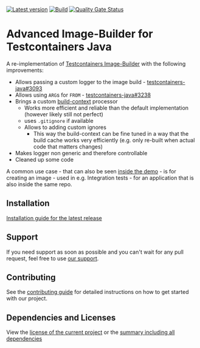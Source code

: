 [![Latest version](https://img.shields.io/maven-central/v/software.xdev/testcontainers-java-advanced-imagebuilder?logo=apache%20maven)](https://mvnrepository.com/artifact/software.xdev/testcontainers-java-advanced-imagebuilder)
[![Build](https://img.shields.io/github/actions/workflow/status/xdev-software/testcontainers-java-advanced-imagebuilder/checkBuild.yml?branch=develop)](https://github.com/xdev-software/testcontainers-java-advanced-imagebuilder/actions/workflows/checkBuild.yml?query=branch%3Adevelop)
[![Quality Gate Status](https://sonarcloud.io/api/project_badges/measure?project=xdev-software_testcontainers-java-advanced-imagebuilder&metric=alert_status)](https://sonarcloud.io/dashboard?id=xdev-software_testcontainers-java-advanced-imagebuilder)

# Advanced Image-Builder for Testcontainers Java

A re-implementation of [Testcontainers Image-Builder](https://java.testcontainers.org/features/creating_images/) with the following improvements:
* Allows passing a custom logger to the image build - [testcontainers-java#3093](https://github.com/testcontainers/testcontainers-java/issues/3093)
* Allows using ``ARG``s for ``FROM`` - [testcontainers-java#3238](https://github.com/testcontainers/testcontainers-java/issues/3238)
* Brings a custom [build-context](https://docs.docker.com/build/building/context/) processor
  * Works more efficient and reliable than the default implementation (however likely still not perfect)
  * uses ``.gitignore`` if available
  * Allows to adding custom ignores
    * This way the build-context can be fine tuned in a way that the build cache works very efficiently (e.g. only re-built when actual code that matters changes)
* Makes logger non generic and therefore controllable
* Cleaned up some code

A common use case - that can also be seen [inside the demo](./testcontainers-java-advanced-imagebuilder-demo/src/main/java/software/xdev/Application.java) - is for creating an image - used in e.g. Integration tests - for an application that is also inside the same repo.

## Installation
[Installation guide for the latest release](https://github.com/xdev-software/testcontainers-java-advanced-imagebuilder/releases/latest#Installation)

## Support
If you need support as soon as possible and you can't wait for any pull request, feel free to use [our support](https://xdev.software/en/services/support).

## Contributing
See the [contributing guide](./CONTRIBUTING.md) for detailed instructions on how to get started with our project.

## Dependencies and Licenses
View the [license of the current project](LICENSE) or the [summary including all dependencies](https://xdev-software.github.io/testcontainers-java-advanced-imagebuilder/dependencies)
